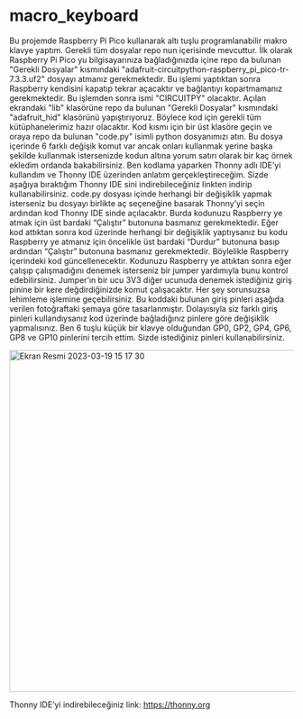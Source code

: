 # macro_keyboard
  Bu projemde Raspberry Pi Pico kullanarak altı tuşlu programlanabilir makro klavye yaptım. Gerekli tüm dosyalar repo nun içerisinde mevcuttur. 
	İlk olarak Raspberry Pi Pico yu bilgisayarınıza bağladığınızda içine repo da bulunan "Gerekli Dosyalar" kısmındaki "adafruit-circuitpython-raspberry_pi_pico-tr-7.3.3.uf2" dosyayı atmanız gerekmektedir. Bu işlemi yaptıktan sonra Raspberry kendisini kapatıp tekrar açacaktır ve bağlantıyı kopartmamanız gerekmektedir. Bu işlemden sonra ismi "CIRCUITPY" olacaktır. Açılan ekrandaki "lib" klasörüne repo da bulunan "Gerekli Dosyalar" kısmındaki "adafruit_hid" klasörünü yapıştırıyoruz. Böylece kod için gerekli tüm kütüphanelerimiz hazır olacaktır. 
	Kod kısmı için bir üst klasöre geçin ve oraya repo da bulunan "code.py" isimli python dosyanımızı atın. Bu dosya içerinde 6 farklı değişik komut var ancak onları kullanmak yerine başka şekilde kullanmak istersenizde kodun altına yorum satırı olarak bir kaç örnek ekledim ordanda bakabilirsiniz. Ben kodlama yaparken Thonny adlı IDE’yi kullandım ve Thonny IDE üzerinden anlatım gerçekleştireceğim. Sizde aşağıya bıraktığım Thonny IDE sini indirebileceğiniz linkten indirip kullanabilirsiniz. code.py dosyası içinde herhangi bir değişiklik yapmak isterseniz bu dosyayı birlikte aç seçeneğine basarak Thonny’yi seçin ardından kod Thonny IDE sinde açılacaktır. Burda kodunuzu Raspberry ye atmak için üst bardaki “Çalıştır” butonuna basmanız gerekmektedir. Eğer kod attıktan sonra kod üzerinde herhangi bir değişiklik yaptıysanız bu kodu Raspberry ye atmanız için öncelikle üst bardaki “Durdur” butonuna basıp ardından “Çalıştır” butonuna basmanız gerekmektedir. Böylelikle Raspberry içerindeki kod güncellenecektir.
	Kodunuzu Raspberry ye attıktan sonra eğer çalışıp çalışmadığını denemek isterseniz bir jumper yardımıyla bunu kontrol edebilirsiniz. Jumper’ın bir ucu 3V3 diğer ucunuda denemek istediğiniz giriş pinine bir kere değdirdiğinizde komut çalışacaktır. Her şey sorunsuzsa lehimleme işlemine geçebilirsiniz. 
	Bu koddaki bulunan giriş pinleri aşağıda verilen fotoğraftaki şemaya göre tasarlanmıştır. Dolayısıyla siz farklı giriş pinleri kullandıysanız kod üzerinde bağladığınız pinlere göre değişiklik yapmalısınız. Ben 6 tuşlu küçük bir klavye olduğundan GP0, GP2, GP4, GP6, GP8 ve GP10 pinlerini tercih ettim. Sizde istediğiniz pinleri kullanabilirsiniz. 


<img width="607" alt="Ekran Resmi 2023-03-19 15 17 30" src="https://user-images.githubusercontent.com/115935357/226174585-50af9c48-73fe-4787-9998-265f9eb250dd.png">


Thonny IDE’yi indirebileceğiniz link: https://thonny.org 
